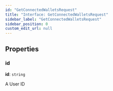```yaml
---
id: "GetConnectedWalletsRequest"
title: "Interface: GetConnectedWalletsRequest"
sidebar_label: "GetConnectedWalletsRequest"
sidebar_position: 0
custom_edit_url: null
---
```


## Properties

### id

 **id**: `string`

A User ID

